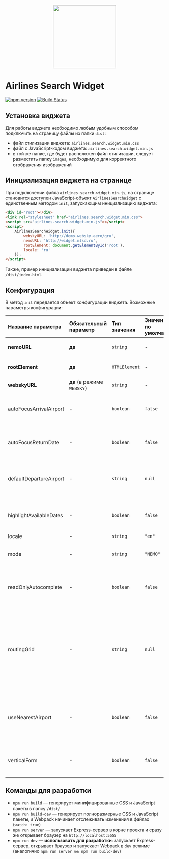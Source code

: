 <p align="center">
    <img width="200" src="http://mjolnir.com.ua/kcfinder/upload/images/logo.jpg">
</p>

# Airlines Search Widget
[![npm version](https://badge.fury.io/js/%40nemo.travel%2Fsearch-widget.svg)](https://badge.fury.io/js/%40nemo.travel%2Fsearch-widget)
[![Build Status](https://travis-ci.org/NemoTravel/Airlines-Search-Widget.svg?branch=master)](https://travis-ci.org/NemoTravel/Airlines-Search-Widget)

## Установка виджета

Для работы виджета необходимо любым удобным способом подключить на страницу файлы из папки `dist`:
* файл стилизации виджета: `airlines.search.widget.min.css`
* файл с JavaScript-кодом виджета: `airlines.search.widget.min.js`
* в той же папке, где будет расположен файл стилизации, следует разместить папку `images`, необходимую для корректного отображения изображений

## Инициализация виджета на странице

При подключении файла `airlines.search.widget.min.js`, на странице становится доступен JavaScript-объект `AirlinesSearchWidget` с единственным методом `init`, запускающим инициализацию виджета:

```html
<div id="root"></div>
<link rel="stylesheet" href="airlines.search.widget.min.css">
<script src="airlines.search.widget.min.js"></script>
<script>
    AirlinesSearchWidget.init({
        webskyURL: 'http://demo.websky.aero/gru',
        nemoURL: 'http://widget.mlsd.ru',
        rootElement: document.getElementById('root'),
        locale: 'ru'
    });
</script>
```

Также, пример инициализации виджета приведен в файле `/dist/index.html`.

## Конфигурация

В метод `init` передается объект конфигурации виджета. Возможные параметры конфигурации:

| Название параметра | Обязательный параметр | Тип значения | Значение по умолчанию | Описание |
| :- | :- | :- | :- | :- |
| **nemoURL** | **да** | `string` | - | URL системы бронирования `Nemo.travel` |
| **rootElement** | **да** | `HTMLElement` | - | DOM-элемент в который будет встраиваться виджет |
| **webskyURL** | **да** (в режиме `WEBSKY`) | `string` | - | URL системы бронирования `Websky` |
| autoFocusArrivalAirport | - | `boolean` | `false` | Автоматически фокусироваться на поле выбора аэропорта прилета, после выбора аэропорта вылета. |
| autoFocusReturnDate | - | `boolean` | `false` | Автоматически фокусироваться на поле выбора обратной даты, после выбора даты вылета. |
| defaultDepartureAirport | - | `string` | `null` | Трехбуквенный IATA-код аэропорта или города, который будет выбран по умолчанию в качестве аэропорта вылета. |
| highlightAvailableDates | - | `boolean` | `false` | Активирует в календаре подсветку дат, на которые есть доступные рейсы (только для `WEBSKY`) |
| locale | - | `string` | `"en"` | Язык интерфейса |
| mode | - | `string` | `"NEMO"` | Название системы бронирования, с которой предстоит работать (`NEMO` или `WEBSKY`) |
| readOnlyAutocomplete | - | `boolean` | `false` | Запретить ввод текста в поля автокомплита аэропортов (только если указан параметр `routingGrid`, или включен режим `Websky`) |
| routingGrid | - | `string` | `null` | Двухбуквенный IATA-код авиакомпании. Если указан, автокомплит аэропортов переключается в режим поиска по маршрутной сетке авиакомпании. Также, при клике в поле автокомплита, отображаются все возможные пункты назначений авиакомпании. |
| useNearestAirport | - | `boolean` | `false` | Выбирать в качестве пункта вылета ближайший аэропорт, полученный на основе IP-адреса пользователя (только если не указан параметр `defaultDepartureAirport`). |
| verticalForm | - | `boolean` | `false` | Отображать ли принудительно вертикальную форму поиска, вместо горизонтальной. |

## Команды для разработки

* `npm run build` — генерирует минифицированные CSS и JavaScript пакеты в папку `/dist/`
* `npm run build-dev` — генерирует полноразмерные CSS и JavaScript пакеты, и Webpack начинает отслеживать изменения в файлах (`watch: true`)
* `npm run server` — запускает Express-сервер в корне проекта и сразу же открывает браузер на `http://localhost:5555`
* `npm run dev` — **использовать для разработки**: запускает Express-сервер, открывает браузер и запускает Webpack в `dev` режиме (аналогично `npm run server && npm run build-dev`)
